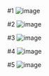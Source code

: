#1
![image](https://user-images.githubusercontent.com/64237760/143800536-2b3b120f-d049-4a2f-abcb-2253dd65cdae.png)

#2
![image](https://user-images.githubusercontent.com/64237760/143798459-766068a1-4ac8-4c24-b77f-52af02de51f3.png)

#3
![image](https://user-images.githubusercontent.com/64237760/143799677-d1babd4d-1545-4258-b73e-417f56793713.png)

#4
![image](https://user-images.githubusercontent.com/64237760/143799701-1ccd9c32-3617-4856-ae60-88cc2446a314.png)

#5
![image](https://user-images.githubusercontent.com/64237760/143799734-66ac3215-65d0-42b4-82ec-65b84284d3d7.png)
